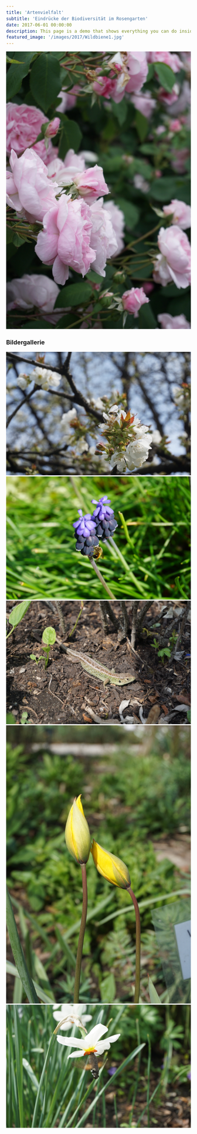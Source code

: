 ```yaml
---
title: 'Artenvielfalt'
subtitle: 'Eindrücke der Biodiversität im Rosengarten'
date: 2017-06-01 00:00:00
description: This page is a demo that shows everything you can do inside portfolio and blog posts.
featured_image: '/images/2017/Wildbiene1.jpg'
---
```


![](/images/2017/Rosen2.JPG)

### Bildergallerie

<div class="gallery" data-columns="3">
	<img src="/images/2017/Apfelbluete.JPG">
	<img src="/images/2017/Biene_auf_Blume1.JPG">
	<img src="/images/2017/Eidechse1.JPG">
	<img src="/images/2017/Tulpenknospen.JPG">
	<img src="/images/2017/Ligusterschwaermer.JPG">
</div>
